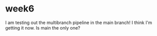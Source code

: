 # week6
I am testing out the multibranch pipeline in the main branch!
I think I'm getting it now.
Is main the only one?
